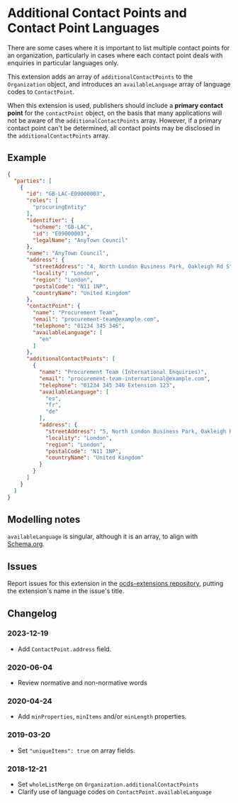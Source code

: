 # Additional Contact Points and Contact Point Languages

There are some cases where it is important to list multiple contact points for an organization, particularly in cases where each contact point deals with enquiries in particular languages only.

This extension adds an array of `additionalContactPoints` to the `Organization` object, and introduces an `availableLanguage` array of language codes to `ContactPoint`.

When this extension is used, publishers should include a **primary contact point** for the `contactPoint` object, on the basis that many applications will not be aware of the `additionalContactPoints` array. However, if a primary contact point can't be determined, all contact points may be disclosed in the `additionalContactPoints` array.

## Example

```json
{
  "parties": [
    {
      "id": "GB-LAC-E09000003",
      "roles": [
        "procuringEntity"
      ],
      "identifier": {
        "scheme": "GB-LAC",
        "id": "E09000003",
        "legalName": "AnyTown Council"
      },
      "name": "AnyTown Council",
      "address": {
        "streetAddress": "4, North London Business Park, Oakleigh Rd S",
        "locality": "London",
        "region": "London",
        "postalCode": "N11 1NP",
        "countryName": "United Kingdom"
      },
      "contactPoint": {
        "name": "Procurement Team",
        "email": "procurement-team@example.com",
        "telephone": "01234 345 346",
        "availableLanguage": [
          "en"
        ]
      },
      "additionalContactPoints": [
        {
          "name": "Procurement Team (International Enquiries)",
          "email": "procurement-team-international@example.com",
          "telephone": "01234 345 346 Extension 123",
          "availableLanguage": [
            "es",
            "fr",
            "de"
          ],
          "address": {
            "streetAddress": "5, North London Business Park, Oakleigh Rd S",
            "locality": "London",
            "region": "London",
            "postalCode": "N11 1NP",
            "countryName": "United Kingdom"
          }
        }
      ]
    }
  ]
}
```

## Modelling notes

`availableLanguage` is singular, although it is an array, to align with [Schema.org](https://schema.org/availableLanguage).

## Issues

Report issues for this extension in the [ocds-extensions repository](https://github.com/open-contracting/ocds-extensions/issues), putting the extension's name in the issue's title.

## Changelog

### 2023-12-19

- Add `ContactPoint.address` field.

### 2020-06-04

- Review normative and non-normative words

### 2020-04-24

- Add `minProperties`, `minItems` and/or `minLength` properties.

### 2019-03-20

- Set `"uniqueItems": true` on array fields.

### 2018-12-21

- Set `wholeListMerge` on `Organization.additionalContactPoints`
- Clarify use of language codes on `ContactPoint.availableLanguage`
